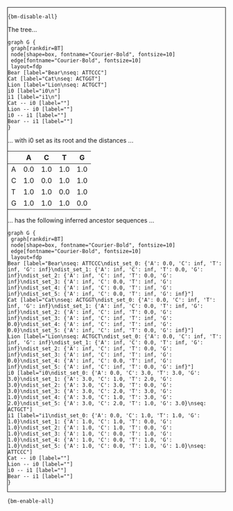 <div style="border:1px solid black;">

`{bm-disable-all}`

The tree...

```{dot}
graph G {
 graph[rankdir=BT]
 node[shape=box, fontname="Courier-Bold", fontsize=10]
 edge[fontname="Courier-Bold", fontsize=10]
 layout=fdp
Bear [label="Bear\nseq: ATTCCC"]
Cat [label="Cat\nseq: ACTGGT"]
Lion [label="Lion\nseq: ACTGCT"]
i0 [label="i0\n"]
i1 [label="i1\n"]
Cat -- i0 [label=""]
Lion -- i0 [label=""]
i0 -- i1 [label=""]
Bear -- i1 [label=""]
}
```

... with i0 set as its root and the distances ...

<table>
<thead><tr>
<th></th>
<th>A</th>
<th>C</th>
<th>T</th>
<th>G</th>
</tr></thead>
<tbody>
<tr>
<td>A</td>
<td>0.0</td>
<td>1.0</td>
<td>1.0</td>
<td>1.0</td>
</tr>
<tr>
<td>C</td>
<td>1.0</td>
<td>0.0</td>
<td>1.0</td>
<td>1.0</td>
</tr>
<tr>
<td>T</td>
<td>1.0</td>
<td>1.0</td>
<td>0.0</td>
<td>1.0</td>
</tr>
<tr>
<td>G</td>
<td>1.0</td>
<td>1.0</td>
<td>1.0</td>
<td>0.0</td>
</tr>
</tbody>
</table>

... has the following inferred ancestor sequences ...

```{dot}
graph G {
 graph[rankdir=BT]
 node[shape=box, fontname="Courier-Bold", fontsize=10]
 edge[fontname="Courier-Bold", fontsize=10]
 layout=fdp
Bear [label="Bear\nseq: ATTCCC\ndist_set_0: {'A': 0.0, 'C': inf, 'T': inf, 'G': inf}\ndist_set_1: {'A': inf, 'C': inf, 'T': 0.0, 'G': inf}\ndist_set_2: {'A': inf, 'C': inf, 'T': 0.0, 'G': inf}\ndist_set_3: {'A': inf, 'C': 0.0, 'T': inf, 'G': inf}\ndist_set_4: {'A': inf, 'C': 0.0, 'T': inf, 'G': inf}\ndist_set_5: {'A': inf, 'C': 0.0, 'T': inf, 'G': inf}"]
Cat [label="Cat\nseq: ACTGGT\ndist_set_0: {'A': 0.0, 'C': inf, 'T': inf, 'G': inf}\ndist_set_1: {'A': inf, 'C': 0.0, 'T': inf, 'G': inf}\ndist_set_2: {'A': inf, 'C': inf, 'T': 0.0, 'G': inf}\ndist_set_3: {'A': inf, 'C': inf, 'T': inf, 'G': 0.0}\ndist_set_4: {'A': inf, 'C': inf, 'T': inf, 'G': 0.0}\ndist_set_5: {'A': inf, 'C': inf, 'T': 0.0, 'G': inf}"]
Lion [label="Lion\nseq: ACTGCT\ndist_set_0: {'A': 0.0, 'C': inf, 'T': inf, 'G': inf}\ndist_set_1: {'A': inf, 'C': 0.0, 'T': inf, 'G': inf}\ndist_set_2: {'A': inf, 'C': inf, 'T': 0.0, 'G': inf}\ndist_set_3: {'A': inf, 'C': inf, 'T': inf, 'G': 0.0}\ndist_set_4: {'A': inf, 'C': 0.0, 'T': inf, 'G': inf}\ndist_set_5: {'A': inf, 'C': inf, 'T': 0.0, 'G': inf}"]
i0 [label="i0\ndist_set_0: {'A': 0.0, 'C': 3.0, 'T': 3.0, 'G': 3.0}\ndist_set_1: {'A': 3.0, 'C': 1.0, 'T': 2.0, 'G': 3.0}\ndist_set_2: {'A': 3.0, 'C': 3.0, 'T': 0.0, 'G': 3.0}\ndist_set_3: {'A': 3.0, 'C': 2.0, 'T': 3.0, 'G': 1.0}\ndist_set_4: {'A': 3.0, 'C': 1.0, 'T': 3.0, 'G': 2.0}\ndist_set_5: {'A': 3.0, 'C': 2.0, 'T': 1.0, 'G': 3.0}\nseq: ACTGCT"]
i1 [label="i1\ndist_set_0: {'A': 0.0, 'C': 1.0, 'T': 1.0, 'G': 1.0}\ndist_set_1: {'A': 1.0, 'C': 1.0, 'T': 0.0, 'G': 1.0}\ndist_set_2: {'A': 1.0, 'C': 1.0, 'T': 0.0, 'G': 1.0}\ndist_set_3: {'A': 1.0, 'C': 0.0, 'T': 1.0, 'G': 1.0}\ndist_set_4: {'A': 1.0, 'C': 0.0, 'T': 1.0, 'G': 1.0}\ndist_set_5: {'A': 1.0, 'C': 0.0, 'T': 1.0, 'G': 1.0}\nseq: ATTCCC"]
Cat -- i0 [label=""]
Lion -- i0 [label=""]
i0 -- i1 [label=""]
Bear -- i1 [label=""]
}
```

</div>

`{bm-enable-all}`


